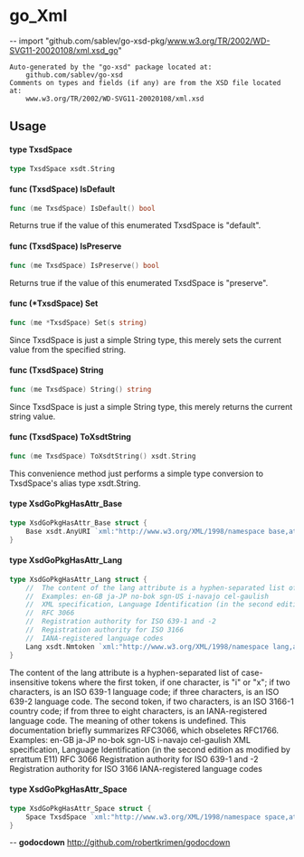 # go_Xml
--
    import "github.com/sablev/go-xsd-pkg/www.w3.org/TR/2002/WD-SVG11-20020108/xml.xsd_go"

	Auto-generated by the "go-xsd" package located at:
		github.com/sablev/go-xsd
	Comments on types and fields (if any) are from the XSD file located at:
		www.w3.org/TR/2002/WD-SVG11-20020108/xml.xsd

## Usage

#### type TxsdSpace

```go
type TxsdSpace xsdt.String
```


#### func (TxsdSpace) IsDefault

```go
func (me TxsdSpace) IsDefault() bool
```
Returns true if the value of this enumerated TxsdSpace is "default".

#### func (TxsdSpace) IsPreserve

```go
func (me TxsdSpace) IsPreserve() bool
```
Returns true if the value of this enumerated TxsdSpace is "preserve".

#### func (*TxsdSpace) Set

```go
func (me *TxsdSpace) Set(s string)
```
Since TxsdSpace is just a simple String type, this merely sets the current value
from the specified string.

#### func (TxsdSpace) String

```go
func (me TxsdSpace) String() string
```
Since TxsdSpace is just a simple String type, this merely returns the current
string value.

#### func (TxsdSpace) ToXsdtString

```go
func (me TxsdSpace) ToXsdtString() xsdt.String
```
This convenience method just performs a simple type conversion to TxsdSpace's
alias type xsdt.String.

#### type XsdGoPkgHasAttr_Base

```go
type XsdGoPkgHasAttr_Base struct {
	Base xsdt.AnyURI `xml:"http://www.w3.org/XML/1998/namespace base,attr"`
}
```


#### type XsdGoPkgHasAttr_Lang

```go
type XsdGoPkgHasAttr_Lang struct {
	//	The content of the lang attribute is a hyphen-separated list of case-insensitive tokens where the first token, if one character, is "i" or "x"; if two characters, is an ISO 639-1 language code; if three characters, is an ISO 639-2 language code. The second token, if two characters, is an ISO 3166-1 country code; if from three to eight characters, is an IANA-registered language code. The meaning of other tokens is undefined. This documentation briefly summarizes  RFC3066, which obseletes RFC1766.
	//	Examples: en-GB ja-JP no-bok sgn-US i-navajo cel-gaulish
	//	XML specification, Language Identification (in the second edition as modified by errattum E11)
	//	RFC 3066
	//	Registration authority for ISO 639-1 and -2
	//	Registration authority for ISO 3166
	//	IANA-registered language codes
	Lang xsdt.Nmtoken `xml:"http://www.w3.org/XML/1998/namespace lang,attr"`
}
```

The content of the lang attribute is a hyphen-separated list of case-insensitive
tokens where the first token, if one character, is "i" or "x"; if two
characters, is an ISO 639-1 language code; if three characters, is an ISO 639-2
language code. The second token, if two characters, is an ISO 3166-1 country
code; if from three to eight characters, is an IANA-registered language code.
The meaning of other tokens is undefined. This documentation briefly summarizes
RFC3066, which obseletes RFC1766. Examples: en-GB ja-JP no-bok sgn-US i-navajo
cel-gaulish XML specification, Language Identification (in the second edition as
modified by errattum E11) RFC 3066 Registration authority for ISO 639-1 and -2
Registration authority for ISO 3166 IANA-registered language codes

#### type XsdGoPkgHasAttr_Space

```go
type XsdGoPkgHasAttr_Space struct {
	Space TxsdSpace `xml:"http://www.w3.org/XML/1998/namespace space,attr"`
}
```

--
**godocdown** http://github.com/robertkrimen/godocdown